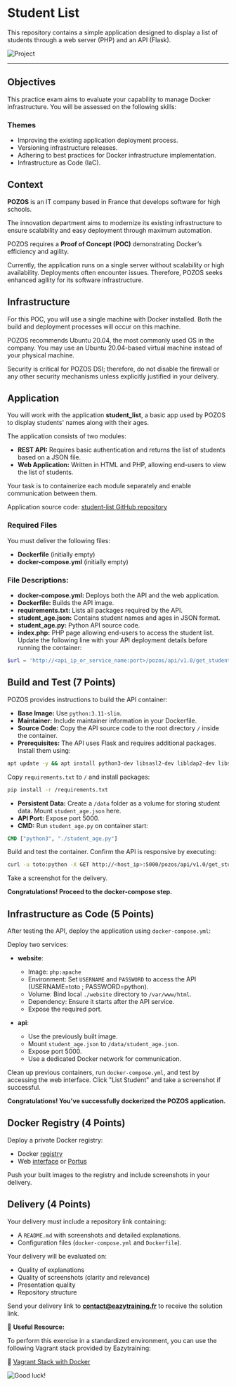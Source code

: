 # Student List

This repository contains a simple application designed to display a list of students through a web server (PHP) and an API (Flask).

![Project](https://user-images.githubusercontent.com/18481009/84582395-ba230b00-adeb-11ea-9453-22ed1be7e268.jpg)

---

## Objectives

This practice exam aims to evaluate your capability to manage Docker infrastructure. You will be assessed on the following skills:

### Themes

- Improving the existing application deployment process.
- Versioning infrastructure releases.
- Adhering to best practices for Docker infrastructure implementation.
- Infrastructure as Code (IaC).

## Context

**POZOS** is an IT company based in France that develops software for high schools.

The innovation department aims to modernize its existing infrastructure to ensure scalability and easy deployment through maximum automation.

POZOS requires a **Proof of Concept (POC)** demonstrating Docker’s efficiency and agility.

Currently, the application runs on a single server without scalability or high availability. Deployments often encounter issues. Therefore, POZOS seeks enhanced agility for its software infrastructure.

## Infrastructure

For this POC, you will use a single machine with Docker installed. Both the build and deployment processes will occur on this machine.

POZOS recommends Ubuntu 20.04, the most commonly used OS in the company. You may use an Ubuntu 20.04-based virtual machine instead of your physical machine.

Security is critical for POZOS DSI; therefore, do not disable the firewall or any other security mechanisms unless explicitly justified in your delivery.

## Application

You will work with the application **student_list**, a basic app used by POZOS to display students' names along with their ages.

The application consists of two modules:

- **REST API:** Requires basic authentication and returns the list of students based on a JSON file.
- **Web Application:** Written in HTML and PHP, allowing end-users to view the list of students.

Your task is to containerize each module separately and enable communication between them.

Application source code: [student-list GitHub repository](https://github.com/OlivierKouokam/mini-projet-commun-docker/tree/main/student-list)

### Required Files

You must deliver the following files:

- **Dockerfile** (initially empty)
- **docker-compose.yml** (initially empty)

### File Descriptions:

- **docker-compose.yml:** Deploys both the API and the web application.
- **Dockerfile:** Builds the API image.
- **requirements.txt:** Lists all packages required by the API.
- **student_age.json:** Contains student names and ages in JSON format.
- **student_age.py:** Python API source code.
- **index.php:** PHP page allowing end-users to access the student list. Update the following line with your API deployment details before running the container:

```php
$url = 'http://<api_ip_or_service_name:port>/pozos/api/v1.0/get_student_ages';
```

## Build and Test (7 Points)

POZOS provides instructions to build the API container:

- **Base Image:** Use `python:3.11-slim`.
- **Maintainer:** Include maintainer information in your Dockerfile.
- **Source Code:** Copy the API source code to the root directory `/` inside the container.
- **Prerequisites:** The API uses Flask and requires additional packages. Install them using:

```bash
apt update -y && apt install python3-dev libsasl2-dev libldap2-dev libssl-dev gcc build-essential -y
```

Copy `requirements.txt` to `/` and install packages:

```bash
pip install -r /requirements.txt
```

- **Persistent Data:** Create a `/data` folder as a volume for storing student data. Mount `student_age.json` here.
- **API Port:** Expose port 5000.
- **CMD:** Run `student_age.py` on container start:

```Dockerfile
CMD ["python3", "./student_age.py"]
```

Build and test the container. Confirm the API is responsive by executing:

```bash
curl -u toto:python -X GET http://<host_ip>:5000/pozos/api/v1.0/get_student_ages
```

Take a screenshot for the delivery.

**Congratulations! Proceed to the docker-compose step.**

## Infrastructure as Code (5 Points)

After testing the API, deploy the application using `docker-compose.yml`:

Deploy two services:

- **website**:
  - Image: `php:apache`
  - Environment: Set `USERNAME` and `PASSWORD` to access the API (USERNAME=toto ; PASSWORD=python).
  - Volume: Bind local `./website` directory to `/var/www/html`.
  - Dependency: Ensure it starts after the API service.
  - Expose the required port.

- **api**:
  - Use the previously built image.
  - Mount `student_age.json` to `/data/student_age.json`.
  - Expose port 5000.
  - Use a dedicated Docker network for communication.

Clean up previous containers, run `docker-compose.yml`, and test by accessing the web interface. Click "List Student" and take a screenshot if successful.

**Congratulations! You've successfully dockerized the POZOS application.**

## Docker Registry (4 Points)

Deploy a private Docker registry:

- Docker [registry](https://docs.docker.com/registry/)
- Web [interface](https://hub.docker.com/r/joxit/docker-registry-ui/) or [Portus](http://port.us.org/)

Push your built images to the registry and include screenshots in your delivery.

## Delivery (4 Points)

Your delivery must include a repository link containing:

- A `README.md` with screenshots and detailed explanations.
- Configuration files (`docker-compose.yml` and `Dockerfile`).

Your delivery will be evaluated on:

- Quality of explanations
- Quality of screenshots (clarity and relevance)
- Presentation quality
- Repository structure

Send your delivery link to **contact@eazytraining.fr** to receive the solution link.


📌 **Useful Resource:**

To perform this exercise in a standardized environment, you can use the following Vagrant stack provided by Eazytraining:

🔗 [Vagrant Stack with Docker](https://github.com/diranetafen/cursus-devops/tree/master/vagrant/docker)



![Good luck!](https://user-images.githubusercontent.com/18481009/84582398-cad38100-adeb-11ea-95e3-2a9d4c0d5437.gif)

